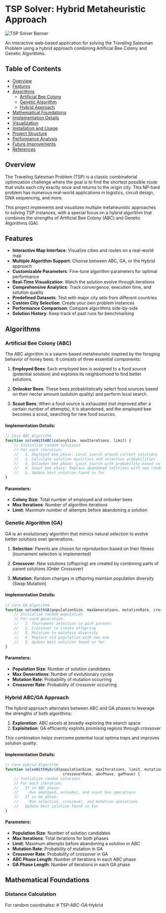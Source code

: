 # TSP Solver: Hybrid Metaheuristic Approach

![TSP Solver Banner](https://img.shields.io/badge/TSP%20Solver-Hybrid%20ABC%2FGA-blue)

An interactive web-based application for solving the Traveling Salesman Problem using a hybrid approach combining Artificial Bee Colony and Genetic Algorithms.

## Table of Contents

- [Overview](#overview)
- [Features](#features)
- [Algorithms](#algorithms)
  - [Artificial Bee Colony](#artificial-bee-colony-abc)
  - [Genetic Algorithm](#genetic-algorithm-ga)
  - [Hybrid Approach](#hybrid-abcga-approach)
- [Mathematical Foundations](#mathematical-foundations)
- [Implementation Details](#implementation-details)
- [Visualization](#visualization)
- [Installation and Usage](#installation-and-usage)
- [Project Structure](#project-structure)
- [Performance Analysis](#performance-analysis)
- [Future Improvements](#future-improvements)
- [References](#references)

## Overview

The Traveling Salesman Problem (TSP) is a classic combinatorial optimization challenge where the goal is to find the shortest possible route that visits each city exactly once and returns to the origin city. This NP-hard problem has numerous real-world applications in logistics, circuit design, DNA sequencing, and more.

This project implements and visualizes multiple metaheuristic approaches to solving TSP instances, with a special focus on a hybrid algorithm that combines the strengths of Artificial Bee Colony (ABC) and Genetic Algorithms (GA).

## Features

- **Interactive Map Interface**: Visualize cities and routes on a real-world map
- **Multiple Algorithm Support**: Choose between ABC, GA, or the Hybrid approach
- **Customizable Parameters**: Fine-tune algorithm parameters for optimal performance
- **Real-Time Visualization**: Watch the solution evolve through iterations
- **Comprehensive Analytics**: Track convergence, execution time, and solution quality
- **Predefined Datasets**: Test with major city sets from different countries
- **Custom City Selection**: Create your own problem instances
- **Performance Comparison**: Compare algorithms side-by-side
- **Solution History**: Keep track of past runs for benchmarking

## Algorithms

### Artificial Bee Colony (ABC)

The ABC algorithm is a swarm-based metaheuristic inspired by the foraging behavior of honey bees. It consists of three essential components:

1. **Employed Bees**: Each employed bee is assigned to a food source (potential solution) and explores its neighborhood to find better solutions.

2. **Onlooker Bees**: These bees probabilistically select food sources based on their nectar amount (solution quality) and perform local search.

3. **Scout Bees**: When a food source is exhausted (not improved after a certain number of attempts), it is abandoned, and the employed bee becomes a scout, searching for new food sources.

#### Implementation Details:

```javascript
// Core ABC Algorithm
function solveWithABC(colonySize, maxIterations, limit) {
    // Initialize random solutions
    // For each iteration:
    //   1. Employed bee phase: Local search around current solutions
    //   2. Calculate solution qualities and selection probabilities
    //   3. Onlooker bee phase: Local search with probability-based selection
    //   4. Scout bee phase: Replace abandoned solutions with new random ones
    //   5. Update best solution found so far
}
```

#### Parameters:
- **Colony Size**: Total number of employed and onlooker bees
- **Max Iterations**: Number of algorithm iterations
- **Limit**: Maximum number of attempts before abandoning a solution

### Genetic Algorithm (GA)

GA is an evolutionary algorithm that mimics natural selection to evolve better solutions over generations.

1. **Selection**: Parents are chosen for reproduction based on their fitness (tournament selection is implemented)

2. **Crossover**: New solutions (offspring) are created by combining parts of parent solutions (Order Crossover)

3. **Mutation**: Random changes in offspring maintain population diversity (Swap Mutation)

#### Implementation Details:

```javascript
// Core GA Algorithm
function solveWithGA(populationSize, maxGenerations, mutationRate, crossoverRate) {
    // Initialize random population
    // For each generation:
    //   1. Tournament selection to pick parents
    //   2. Crossover to create offspring
    //   3. Mutation to maintain diversity
    //   4. Replace old population with new one
    //   5. Update best solution found so far
}
```

#### Parameters:
- **Population Size**: Number of solution candidates
- **Max Generations**: Number of evolutionary cycles
- **Mutation Rate**: Probability of mutation occurring
- **Crossover Rate**: Probability of crossover occurring

### Hybrid ABC/GA Approach

The hybrid approach alternates between ABC and GA phases to leverage the strengths of both algorithms:

1. **Exploration**: ABC excels at broadly exploring the search space
2. **Exploitation**: GA efficiently exploits promising regions through crossover

This combination helps overcome potential local optima traps and improves solution quality.

#### Implementation Details:

```javascript
// Core Hybrid Algorithm
function solveWithHybrid(populationSize, maxIterations, limit, mutationRate, 
                          crossoverRate, abcPhase, gaPhase) {
    // Initialize random solutions
    // For each iteration:
    //   If in ABC phase:
    //     Run employed, onlooker, and scout bee operations
    //   If in GA phase:
    //     Run selection, crossover, and mutation operations
    //   Update best solution found so far
}
```

#### Parameters:
- **Population Size**: Number of solution candidates
- **Max Iterations**: Total iterations for both phases
- **Limit**: Maximum attempts before abandoning a solution in ABC
- **Mutation Rate**: Probability of mutation in GA
- **Crossover Rate**: Probability of crossover in GA
- **ABC Phase Length**: Number of iterations in each ABC phase
- **GA Phase Length**: Number of iterations in each GA phase

## Mathematical Foundations

### Distance Calculation

For random coordinates:
#   T S P - A B C - G A - H y b r i d  
 